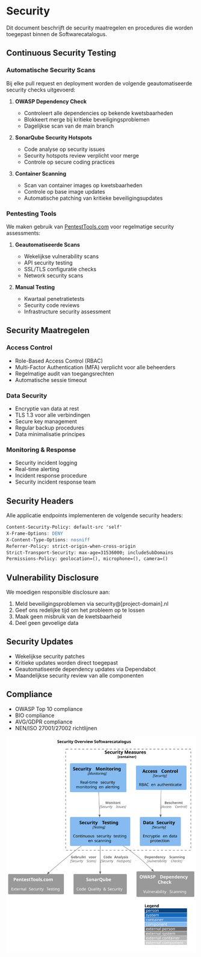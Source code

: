 # Security

Dit document beschrijft de security maatregelen en procedures die worden toegepast binnen de Softwarecatalogus.

## Continuous Security Testing

### Automatische Security Scans
Bij elke pull request en deployment worden de volgende geautomatiseerde security checks uitgevoerd:

1. **OWASP Dependency Check**
   - Controleert alle dependencies op bekende kwetsbaarheden
   - Blokkeert merge bij kritieke beveiligingsproblemen
   - Dagelijkse scan van de main branch

2. **SonarQube Security Hotspots**
   - Code analyse op security issues
   - Security hotspots review verplicht voor merge
   - Controle op secure coding practices

3. **Container Scanning**
   - Scan van container images op kwetsbaarheden
   - Controle op base image updates
   - Automatische patching van kritieke beveiligingsupdates

### Pentesting Tools
We maken gebruik van [PentestTools.com](https://pentesttools.com) voor regelmatige security assessments:

1. **Geautomatiseerde Scans**
   - Wekelijkse vulnerability scans
   - API security testing
   - SSL/TLS configuratie checks
   - Network security scans

2. **Manual Testing**
   - Kwartaal penetratietests
   - Security code reviews
   - Infrastructure security assessment

## Security Maatregelen

### Access Control
- Role-Based Access Control (RBAC)
- Multi-Factor Authentication (MFA) verplicht voor alle beheerders
- Regelmatige audit van toegangsrechten
- Automatische sessie timeout

### Data Security
- Encryptie van data at rest
- TLS 1.3 voor alle verbindingen
- Secure key management
- Regular backup procedures
- Data minimalisatie principes

### Monitoring & Response
- Security incident logging
- Real-time alerting
- Incident response procedure
- Security incident response team

## Security Headers
Alle applicatie endpoints implementeren de volgende security headers:
```apache
Content-Security-Policy: default-src 'self'
X-Frame-Options: DENY
X-Content-Type-Options: nosniff
Referrer-Policy: strict-origin-when-cross-origin
Strict-Transport-Security: max-age=31536000; includeSubDomains
Permissions-Policy: geolocation=(), microphone=(), camera=()
```

## Vulnerability Disclosure
We moedigen responsible disclosure aan:
1. Meld beveiligingsproblemen via security@[project-domain].nl
2. Geef ons redelijke tijd om het probleem op te lossen
3. Maak geen misbruik van de kwetsbaarheid
4. Deel geen gevoelige data

## Security Updates
- Wekelijkse security patches
- Kritieke updates worden direct toegepast
- Geautomatiseerde dependency updates via Dependabot
- Maandelijkse security review van alle componenten

## Compliance
- OWASP Top 10 compliance
- BIO compliance
- AVG/GDPR compliance
- NEN/ISO 27001/27002 richtlijnen

![Security Overview](Diagrams/security.svg) 